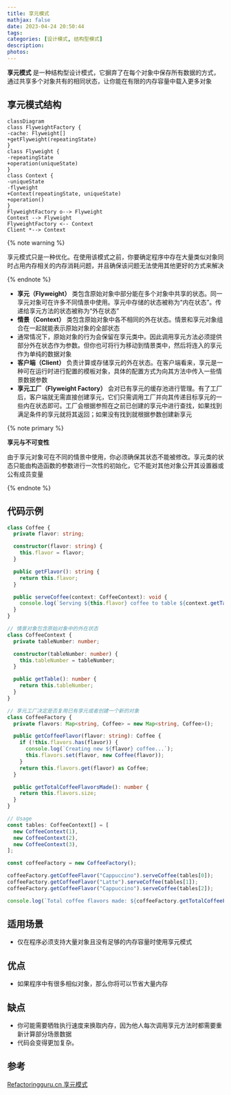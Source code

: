 ```yaml
---
title: 享元模式
mathjax: false
date: 2023-04-24 20:50:44
tags:
categories: [设计模式, 结构型模式]
description:
photos:
---
```


**享元模式** 是一种结构型设计模式，它摒弃了在每个对象中保存所有数据的方式，通过共享多个对象共有的相同状态，让你能在有限的内存容量中载入更多对象

## 享元模式结构

```mermaid
classDiagram
class FlyweightFactory {
-cache: Flyweight[]
+getFlyweight(repeatingState)
}
class Flyweight {
-repeatingState
+operation(uniqueState)
}
class Context {
-uniqueState
-flyweight
+Context(repeatingState, uniqueState)
+operation()
}
FlyweightFactory o--> Flyweight
Context --> Flyweight
FlyweightFactory <-- Context
Client *--> Context
```

{% note warning %}

享元模式只是一种优化。在使用该模式之前，你要确定程序中存在大量类似对象同时占用内存相关的内存消耗问题，并且确保该问题无法使用其他更好的方式来解决

{% endnote %}

<!--more-->

- **享元（Flyweight）** 类包含原始对象中部分能在多个对象中共享的状态。同一享元对象可在许多不同情景中使用。享元中存储的状态被称为“内在状态”。传递给享元方法的状态被称为“外在状态”
- **情景（Context）** 类包含原始对象中各不相同的外在状态。情景和享元对象组合在一起就能表示原始对象的全部状态
- 通常情况下，原始对象的行为会保留在享元类中。因此调用享元方法必须提供部分外在状态作为参数。但你也可将行为移动到情景类中，然后将连入的享元作为单纯的数据对象
- **客户端（Client）** 负责计算或存储享元的外在状态。在客户端看来，享元是一种可在运行时进行配置的模板对象，具体的配置方式为向其方法中传入一些情景数据参数
- **享元工厂（Flyweight Factory）** 会对已有享元的缓存池进行管理。有了工厂后，客户端就无需直接创建享元，它们只需调用工厂并向其传递目标享元的一些内在状态即可。工厂会根据参照在之前已创建的享元中进行查找，如果找到满足条件的享元就将其返回；如果没有找到就根据参数创建新享元

{% note primary  %}

**享元与不可变性**

由于享元对象可在不同的情景中使用，你必须确保其状态不能被修改。享元类的状态只能由构造函数的参数进行一次性的初始化，它不能对其他对象公开其设置器或公有成员变量

{% endnote %}

## 代码示例

```typescript
class Coffee {
  private flavor: string;

  constructor(flavor: string) {
    this.flavor = flavor;
  }

  public getFlavor(): string {
    return this.flavor;
  }

  public serveCoffee(context: CoffeeContext): void {
    console.log(`Serving ${this.flavor} coffee to table ${context.getTable()}...`);
  }
}

// 情景对象包含原始对象中的外在状态
class CoffeeContext {
  private tableNumber: number;

  constructor(tableNumber: number) {
    this.tableNumber = tableNumber;
  }

  public getTable(): number {
    return this.tableNumber;
  }
}

// 享元工厂决定是否复用已有享元或者创建一个新的对象
class CoffeeFactory {
  private flavors: Map<string, Coffee> = new Map<string, Coffee>();

  public getCoffeeFlavor(flavor: string): Coffee {
    if (!this.flavors.has(flavor)) {
      console.log(`Creating new ${flavor} coffee...`);
      this.flavors.set(flavor, new Coffee(flavor));
    }
    return this.flavors.get(flavor) as Coffee;
  }

  public getTotalCoffeeFlavorsMade(): number {
    return this.flavors.size;
  }
}

// Usage
const tables: CoffeeContext[] = [
  new CoffeeContext(1),
  new CoffeeContext(2),
  new CoffeeContext(3),
];

const coffeeFactory = new CoffeeFactory();

coffeeFactory.getCoffeeFlavor("Cappuccino").serveCoffee(tables[0]);
coffeeFactory.getCoffeeFlavor("Latte").serveCoffee(tables[1]);
coffeeFactory.getCoffeeFlavor("Cappuccino").serveCoffee(tables[2]);

console.log(`Total coffee flavors made: ${coffeeFactory.getTotalCoffeeFlavorsMade()}`);
```

## 适用场景

- 仅在程序必须支持大量对象且没有足够的内存容量时使用享元模式

## 优点

- 如果程序中有很多相似对象，那么你将可以节省大量内存

## 缺点

- 你可能需要牺牲执行速度来换取内存，因为他人每次调用享元方法时都需要重新计算部分场景数据
- 代码会变得更加复杂。

## 参考

[Refactoringguru.cn 享元模式](https://refactoringguru.cn/design-patterns/flyweight)
